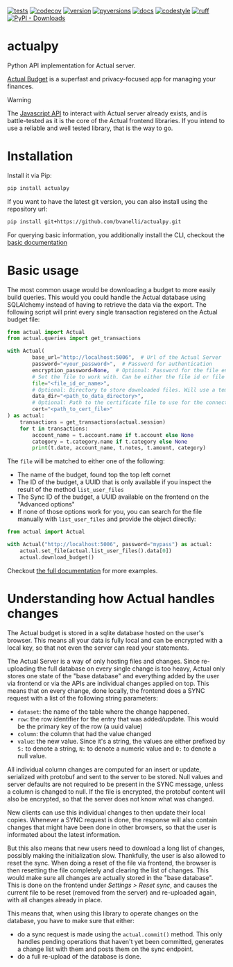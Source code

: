 [![tests](https://github.com/bvanelli/actualpy/workflows/Tests/badge.svg)](https://github.com/bvanelli/actualpy/actions)
[![codecov](https://codecov.io/github/bvanelli/actualpy/graph/badge.svg?token=N6V05MY70U)](https://codecov.io/github/bvanelli/actualpy)
[![version](https://img.shields.io/pypi/v/actualpy.svg?color=52c72b)](https://pypi.org/project/actualpy/)
[![pyversions](https://img.shields.io/pypi/pyversions/actualpy.svg)](https://pypi.org/project/actualpy/)
[![docs](https://readthedocs.org/projects/actualpy/badge/?version=latest)](https://actualpy.readthedocs.io/)
[![codestyle](https://img.shields.io/badge/code%20style-black-000000.svg)](https://github.com/python/black)
[![ruff](https://img.shields.io/endpoint?url=https://raw.githubusercontent.com/astral-sh/ruff/main/assets/badge/v2.json)](https://github.com/astral-sh/ruff)
[![PyPI - Downloads](https://img.shields.io/pypi/dm/actualpy)](https://pypistats.org/packages/actualpy)

# actualpy

Python API implementation for Actual server.

[Actual Budget](https://actualbudget.org/) is a superfast and privacy-focused app for managing your finances.

> [!WARNING]
> The [Javascript API](https://actualbudget.org/docs/api/) to interact with Actual server already exists,
> and is battle-tested as it is the core of the Actual frontend libraries. If you intend to use a reliable and well
> tested library, that is the way to go.

# Installation

Install it via Pip:

```bash
pip install actualpy
```

If you want to have the latest git version, you can also install using the repository url:

```bash
pip install git+https://github.com/bvanelli/actualpy.git
```

For querying basic information, you additionally install the CLI, checkout the
[basic documentation](https://actualpy.readthedocs.io/en/latest/command-line-interface/)

# Basic usage

The most common usage would be downloading a budget to more easily build queries. This would you could handle the
Actual database using SQLAlchemy instead of having to retrieve the data via the export. The following script will print
every single transaction registered on the Actual budget file:

```python
from actual import Actual
from actual.queries import get_transactions

with Actual(
        base_url="http://localhost:5006",  # Url of the Actual Server
        password="<your_password>",  # Password for authentication
        encryption_password=None,  # Optional: Password for the file encryption. Will not use it if set to None.
        # Set the file to work with. Can be either the file id or file name, if name is unique
        file="<file_id_or_name>",
        # Optional: Directory to store downloaded files. Will use a temporary if not provided
        data_dir="<path_to_data_directory>",
        # Optional: Path to the certificate file to use for the connection, can also be set as False to disable SSL verification
        cert="<path_to_cert_file>"
) as actual:
    transactions = get_transactions(actual.session)
    for t in transactions:
        account_name = t.account.name if t.account else None
        category = t.category.name if t.category else None
        print(t.date, account_name, t.notes, t.amount, category)
```

The `file` will be matched to either one of the following:

- The name of the budget, found top the top left cornet
- The ID of the budget, a UUID that is only available if you inspect the result of the method `list_user_files`
- The Sync ID of the budget, a UUID available on the frontend on the "Advanced options"
- If none of those options work for you, you can search for the file manually with `list_user_files` and provide the
  object directly:

```python
from actual import Actual

with Actual("http://localhost:5006", password="mypass") as actual:
    actual.set_file(actual.list_user_files().data[0])
    actual.download_budget()
```

Checkout [the full documentation](https://actualpy.readthedocs.io) for more examples.

# Understanding how Actual handles changes

The Actual budget is stored in a sqlite database hosted on the user's browser. This means all your data is fully local
and can be encrypted with a local key, so that not even the server can read your statements.

The Actual Server is a way of only hosting files and changes. Since re-uploading the full database on every single
change is too heavy, Actual only stores one state of the "base database" and everything added by the user via frontend
or via the APIs are individual changes applied on top. This means that on every change, done locally, the frontend
does a SYNC request with a list of the following string parameters:

- `dataset`: the name of the table where the change happened.
- `row`: the row identifier for the entry that was added/update. This would be the primary key of the row (a uuid value)
- `column`: the column that had the value changed
- `value`: the new value. Since it's a string, the values are either prefixed by `S:` to denote a string, `N:` to denote
  a numeric value and `0:` to denote a null value.

All individual column changes are computed for an insert or update, serialized with protobuf and sent to the server to
be stored. Null values and server defaults are not required to be present in the SYNC message, unless a column is
changed to null. If the file is encrypted, the protobuf content will also be encrypted, so that the server does not know
what was changed.

New clients can use this individual changes to then update their local copies. Whenever a SYNC request is done, the
response will also contain changes that might have been done in other browsers, so that the user is informated about
the latest information.

But this also means that new users need to download a long list of changes, possibly making the initialization slow.
Thankfully, the user is also allowed to reset the sync. When doing a reset of the file via frontend, the browser is then
resetting the file completely and clearing the list of changes. This would make sure all changes are actually stored in
the "base database". This is done on the frontend under *Settings > Reset sync*, and causes the current file to be
reset (removed from the server) and re-uploaded again, with all changes already in place.

This means that, when using this library to operate changes on the database, you have to make sure that either:

- do a sync request is made using the `actual.commit()` method. This only handles pending operations that haven't yet
  been committed, generates a change list with them and posts them on the sync endpoint.
- do a full re-upload of the database is done.
